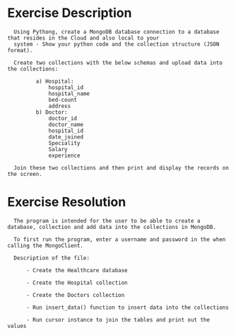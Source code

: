 # Exercise Description

      Using Pythong, create a MongoDB database connection to a database that resides in the Cloud and also local to your
      system - Show your python code and the collection structure (JSON format).

      Create two collections with the below schemas and upload data into the collections:

             a) Hospital:
                 hospital_id
                 hospital_name
                 bed-count
                 address
             b) Doctor:
                 doctor_id
                 doctor_name
                 hospital_id
                 date_joined
                 Speciality
                 Salary
                 experience

      Join these two collections and then print and display the records on the screen.


# Exercise Resolution

      The program is intended for the user to be able to create a database, collection and add data into the collections in MongoDB. 

      To first run the program, enter a username and password in the when calling the MongoClient.

      Description of the file:

          - Create the Healthcare database 

          - Create the Hospital collection

          - Create the Doctors collection

          - Run insert_data() function to insert data into the collections

          - Run cursor instance to join the tables and print out the values




